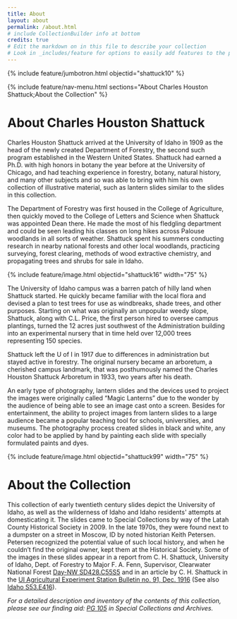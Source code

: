 ```yaml
---
title: About
layout: about
permalink: /about.html
# include CollectionBuilder info at bottom
credits: true
# Edit the markdown on in this file to describe your collection
# Look in _includes/feature for options to easily add features to the page
---
```


{% include feature/jumbotron.html objectid="shattuck10" %} 

{% include feature/nav-menu.html sections="About Charles Houston Shattuck;About the Collection" %}

# About Charles Houston Shattuck

Charles Houston Shattuck arrived at the University of Idaho in 1909 as the head of the newly created Department of Forestry, the second such program established in the Western United States. Shattuck had earned a Ph.D. with high honors in botany the year before at the University of Chicago, and had teaching experience in forestry, botany, natural history, and many other subjects and so was able to bring with him his own collection of illustrative material, such as lantern slides similar to the slides in this collection.  

The Department of Forestry was first housed in the College of Agriculture, then quickly moved to the College of Letters and Science when Shattuck was appointed Dean there. He made the most of his fledgling department and could be seen leading his classes on long hikes across Palouse woodlands in all sorts of weather. Shattuck spent his summers conducting research in nearby national forests and other local woodlands, practicing surveying, forest clearing, methods of wood extractive chemistry, and propagating trees and shrubs for sale in Idaho.  

{% include feature/image.html objectid="shattuck16" width="75" %}

The University of Idaho campus was a barren patch of hilly land when Shattuck started. He quickly became familiar with the local flora and devised a plan to test trees for use as windbreaks, shade trees, and other purposes. Starting on what was originally an unpopular weedy slope, Shattuck, along with C.L. Price, the first person hired to oversee campus plantings, turned the 12 acres just southwest of the Administration building into an experimental nursery that in time held over 12,000 trees representing 150 species.

Shattuck left the U of I in 1917 due to differences in administration but stayed active in forestry. The original nursery became an arboretum, a cherished campus landmark, that was posthumously named the Charles Houston Shattuck Arboretum in 1933, two years after his death.  

An early type of photography, lantern slides and the devices used to project the images were originally called “Magic Lanterns” due to the wonder by the audience of being able to see an image cast onto a screen. Besides for entertainment, the ability to project images from lantern slides to a large audience became a popular teaching tool for schools, universities, and museums. The photography process created slides in black and white, any color had to be applied by hand by painting each slide with specially formulated paints and dyes.

{% include feature/image.html objectid="shattuck99" width="75" %}

# About the Collection

This collection of early twentieth century slides depict the University of Idaho, as well as the wilderness of Idaho and Idaho residents' attempts at domesticating it. The slides came to Special Collections by way of the Latah County Historical Society in 2009. In the late 1970s, they were found next to a dumpster on a street in Moscow, ID by noted historian Keith Petersen. Petersen recognized the potential value of such local history, and when he couldn’t find the original owner, kept them at the Historical Society. Some of the images in these slides appear in a report from C. H. Shattuck, University of Idaho, Dept. of Forestry to Major F. A. Fenn, Supervisor, Clearwater National Forest [Day-NW SD428.C55S5](https://alliance-uidaho.primo.exlibrisgroup.com/permalink/01ALLIANCE_UID/2vsn7u/alma9944049701851) and in an article by C. H. Shattuck in the [UI Agricultural Experiment Station Bulletin no. 91, Dec. 1916](https://www.lib.uidaho.edu/digital/uiext/items/uiext3327.html) (See also [Idaho S53.E416](https://alliance-uidaho.primo.exlibrisgroup.com/permalink/01ALLIANCE_UID/2vsn7u/alma996901601851)). 

*For a detailed description and inventory of the contents of this collection, please see our finding aid: [PG 105](https://archiveswest.orbiscascade.org/ark:/80444/xv40698/) in Special Collections and Archives.* 
